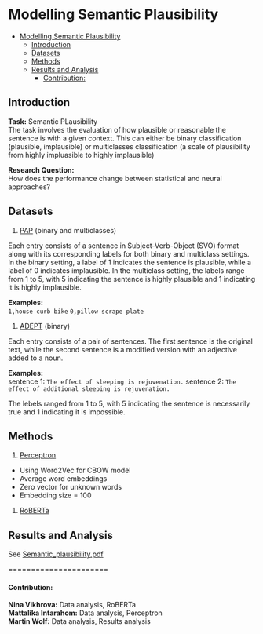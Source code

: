# Modelling Semantic Plausibility

- [Modelling Semantic Plausibility](#modelling-semantic-plausibility)
  - [Introduction](#introduction)
  - [Datasets](#datasets)
  - [Methods](#methods)
  - [Results and Analysis](#results-and-analysis)
      - [Contribution:](#contribution)



## Introduction
**Task:** Semantic PLausibility \
The task involves the evaluation of how plausible or reasonable the sentence is with a given context. This can either be binary classification (plausible, implausible) or multiclasses classification (a scale of plausibility from highly impluasible to highly implausible)


**Research Question:** \
How does the performance change between statistical and neural approaches?

## Datasets
1. [PAP](https://github.com/AnneroseEichel/PAP) (binary and multiclasses)


Each entry consists of a sentence in Subject-Verb-Object (SVO) format along with its corresponding labels for both binary and multiclass settings. In the binary setting, a label of 1 indicates the sentence is plausible, while a label of 0 indicates implausible. In the multiclass setting, the labels range from 1 to 5, with 5 indicating the sentence is highly plausible and 1 indicating it is highly implausible.

**Examples:** \
`1,house curb bike`
`0,pillow scrape plate`

1. [ADEPT](https://aclanthology.org/2021.acl-long.553/) (binary)

Each entry consists of a pair of sentences. The first sentence is the original text, while the second sentence is a modified version with an adjective added to a noun. 

**Examples:** \
sentence 1: `The effect of sleeping is rejuvenation.`
sentence 2: `The effect of additional sleeping is rejuvenation.`

The lebels ranged from 1 to 5, with 5 indicating the sentence is necessarily true and 1 indicating it is impossible.

## Methods

1. [Perceptron](https://scikit-learn.org/stable/modules/generated/sklearn.linear_model.Perceptron.html)
- Using Word2Vec for CBOW model
- Average word embeddings
- Zero vector for unknown words
- Embedding size = 100
  
1. [RoBERTa](https://huggingface.co/docs/transformers/model_doc/roberta)


## Results and Analysis
See [Semantic_plausibility.pdf](https://github.com/finnique/SemanticPlausibility/blob/main/Semantic_plausibility.pdf)




======================

#### Contribution:
**Nina Vikhrova:**         Data analysis, RoBERTa \
**Mattalika Intarahom:**    Data analysis, Perceptron \
**Martin Wolf:**             Data analysis, Results analysis

